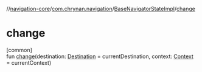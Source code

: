 //[navigation-core](../../../index.md)/[com.chrynan.navigation](../index.md)/[BaseNavigatorStateImpl](index.md)/[change](change.md)

# change

[common]\
fun [change](change.md)(destination: [Destination](index.md) = currentDestination, context: [Context](index.md) = currentContext)

